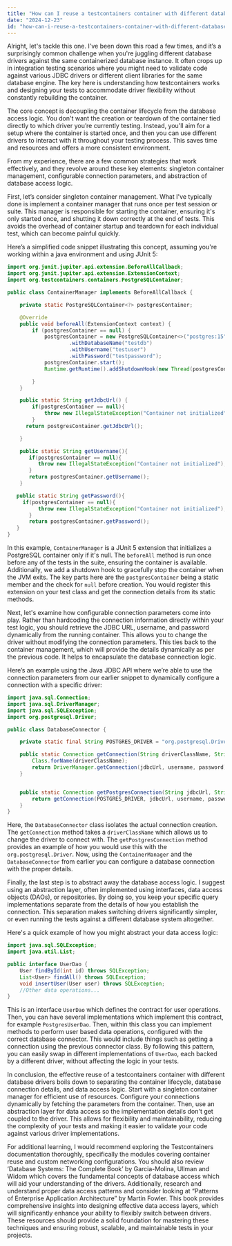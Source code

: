 ```yaml
---
title: "How can I reuse a testcontainers container with different database drivers?"
date: "2024-12-23"
id: "how-can-i-reuse-a-testcontainers-container-with-different-database-drivers"
---
```


Alright, let's tackle this one. I've been down this road a few times, and it’s a surprisingly common challenge when you're juggling different database drivers against the same containerized database instance. It often crops up in integration testing scenarios where you might need to validate code against various JDBC drivers or different client libraries for the same database engine. The key here is understanding how testcontainers works and designing your tests to accommodate driver flexibility without constantly rebuilding the container.

The core concept is decoupling the container lifecycle from the database access logic. You don't want the creation or teardown of the container tied directly to which driver you’re currently testing. Instead, you'll aim for a setup where the container is started once, and then you can use different drivers to interact with it throughout your testing process. This saves time and resources and offers a more consistent environment.

From my experience, there are a few common strategies that work effectively, and they revolve around these key elements: singleton container management, configurable connection parameters, and abstraction of database access logic.

First, let’s consider singleton container management. What I've typically done is implement a container manager that runs once per test session or suite. This manager is responsible for starting the container, ensuring it's only started once, and shutting it down correctly at the end of tests. This avoids the overhead of container startup and teardown for each individual test, which can become painful quickly.

Here’s a simplified code snippet illustrating this concept, assuming you're working within a java environment and using JUnit 5:

```java
import org.junit.jupiter.api.extension.BeforeAllCallback;
import org.junit.jupiter.api.extension.ExtensionContext;
import org.testcontainers.containers.PostgreSQLContainer;

public class ContainerManager implements BeforeAllCallback {

    private static PostgreSQLContainer<?> postgresContainer;

    @Override
    public void beforeAll(ExtensionContext context) {
        if (postgresContainer == null) {
            postgresContainer = new PostgreSQLContainer<>("postgres:15")
                    .withDatabaseName("testdb")
                    .withUsername("testuser")
                    .withPassword("testpassword");
            postgresContainer.start();
            Runtime.getRuntime().addShutdownHook(new Thread(postgresContainer::stop)); // Clean shutdown on vm exit

        }
    }

    public static String getJdbcUrl() {
        if(postgresContainer == null){
            throw new IllegalStateException("Container not initialized");
        }
      return postgresContainer.getJdbcUrl();

    }

    public static String getUsername(){
       if(postgresContainer == null){
          throw new IllegalStateException("Container not initialized");
       }
       return postgresContainer.getUsername();
    }

   public static String getPassword(){
     if(postgresContainer == null){
          throw new IllegalStateException("Container not initialized");
       }
       return postgresContainer.getPassword();
   }
}
```

In this example, `ContainerManager` is a JUnit 5 extension that initializes a PostgreSQL container only if it's null. The `beforeAll` method is run once before any of the tests in the suite, ensuring the container is available. Additionally, we add a shutdown hook to gracefully stop the container when the JVM exits. The key parts here are the `postgresContainer` being a static member and the check for `null` before creation. You would register this extension on your test class and get the connection details from its static methods.

Next, let's examine how configurable connection parameters come into play. Rather than hardcoding the connection information directly within your test logic, you should retrieve the JDBC URL, username, and password dynamically from the running container. This allows you to change the driver without modifying the connection parameters. This ties back to the container management, which will provide the details dynamically as per the previous code. It helps to encapsulate the database connection logic.

Here’s an example using the Java JDBC API where we’re able to use the connection parameters from our earlier snippet to dynamically configure a connection with a specific driver:

```java
import java.sql.Connection;
import java.sql.DriverManager;
import java.sql.SQLException;
import org.postgresql.Driver;

public class DatabaseConnector {

    private static final String POSTGRES_DRIVER = "org.postgresql.Driver";

    public static Connection getConnection(String driverClassName, String jdbcUrl, String username, String password) throws SQLException, ClassNotFoundException {
        Class.forName(driverClassName);
        return DriverManager.getConnection(jdbcUrl, username, password);
    }


    public static Connection getPostgresConnection(String jdbcUrl, String username, String password) throws SQLException, ClassNotFoundException{
        return getConnection(POSTGRES_DRIVER, jdbcUrl, username, password);
    }
}
```

Here, the `DatabaseConnector` class isolates the actual connection creation. The `getConnection` method takes a `driverClassName` which allows us to change the driver to connect with. The `getPostgresConnection` method provides an example of how you would use this with the `org.postgresql.Driver`. Now, using the `ContainerManager` and the `DatabaseConnector` from earlier you can configure a database connection with the proper details.

Finally, the last step is to abstract away the database access logic. I suggest using an abstraction layer, often implemented using interfaces, data access objects (DAOs), or repositories. By doing so, you keep your specific query implementations separate from the details of how you establish the connection. This separation makes switching drivers significantly simpler, or even running the tests against a different database system altogether.

Here's a quick example of how you might abstract your data access logic:

```java
import java.sql.SQLException;
import java.util.List;

public interface UserDao {
    User findById(int id) throws SQLException;
    List<User> findAll() throws SQLException;
    void insertUser(User user) throws SQLException;
    //Other data operations...
}
```

This is an interface `UserDao` which defines the contract for user operations. Then, you can have several implementations which implement this contract, for example `PostgresUserDao`. Then, within this class you can implement methods to perform user based data operations, configured with the correct database connector. This would include things such as getting a connection using the previous connector class. By following this pattern, you can easily swap in different implementations of `UserDao`, each backed by a different driver, without affecting the logic in your tests.

In conclusion, the effective reuse of a testcontainers container with different database drivers boils down to separating the container lifecycle, database connection details, and data access logic. Start with a singleton container manager for efficient use of resources. Configure your connections dynamically by fetching the parameters from the container. Then, use an abstraction layer for data access so the implementation details don't get coupled to the driver. This allows for flexibility and maintainability, reducing the complexity of your tests and making it easier to validate your code against various driver implementations.

For additional learning, I would recommend exploring the Testcontainers documentation thoroughly, specifically the modules covering container reuse and custom networking configurations. You should also review ‘Database Systems: The Complete Book’ by Garcia-Molina, Ullman and Widom which covers the fundamental concepts of database access which will aid your understanding of the drivers. Additionally, research and understand proper data access patterns and consider looking at “Patterns of Enterprise Application Architecture” by Martin Fowler. This book provides comprehensive insights into designing effective data access layers, which will significantly enhance your ability to flexibly switch between drivers. These resources should provide a solid foundation for mastering these techniques and ensuring robust, scalable, and maintainable tests in your projects.
